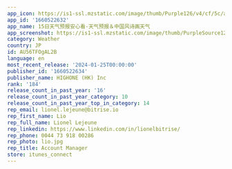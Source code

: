 ```yaml
---
app_icon: https://is1-ssl.mzstatic.com/image/thumb/Purple126/v4/cf/5c/a6/cf5ca6ed-2e3d-d439-39ce-9317074205d0/AppIcon-1x_U007ephone-0-0-0-85-220-0.jpeg/1024x1024bb.png
app_id: '1660522632'
app_name: 15日天气预报安心看-天气预报＆中国风诗画天气
app_screenshot: https://is1-ssl.mzstatic.com/image/thumb/PurpleSource126/v4/a4/c5/e3/a4c5e3e9-c996-b2e2-35f3-62dd5ec7f013/933e0aec-e89a-4d2c-b832-b6ab70bf94a5_x-01.jpg/1242x2688bb.png
category: Weather
country: JP
id: AU56TFOgAL2B
language: en
most_recent_release: '2024-01-25T00:00:00'
publisher_id: '1660522634'
publisher_name: HIGHONE (HK) Inc
rank: '184'
release_count_in_past_year: '16'
release_count_in_past_year_category: 10
release_count_in_past_year_top_in_category: 14
rep_email: lionel.lejeune@bitrise.io
rep_first_name: Lio
rep_full_name: Lionel Lejeune
rep_linkedin: https://www.linkedin.com/in/lionelbitrise/
rep_phone: 0044 73 918 00286
rep_photo: lio.jpg
rep_title: Account Manager
store: itunes_connect
---
```

